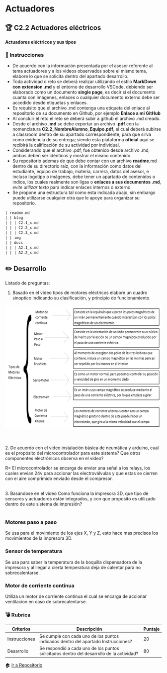 # Actuadores

## :trophy: C2.2 Actuadores eléctricos

**Actuadores eléctricos y sus tipos**

### :blue_book: Instrucciones

- De acuerdo con la información presentada por el asesor referente al tema actuadores y a los videos observados sobre el mismo tema, elabore lo que se solicita dentro del apartado desarrollo.
- Toda actividad o reto se deberá realizar utilizando el estilo **MarkDown con extension .md** y el entorno de desarrollo VSCode, debiendo ser elaborado como un documento **single page**, es decir si el documento cuanta con imágenes, enlaces o cualquier documento externo debe ser accedido desde etiquetas y enlaces.
- Es requisito que el archivo .md contenga una etiqueta del enlace al repositorio de su documento en Github, por ejemplo **Enlace a mi GitHub**
- Al concluir el reto el reto se deberá subir a github el archivo .md creado.
- Desde el archivo **.md** se debe exportar un archivo **.pdf** con la nomenclatura **C2.2_NombreAlumno_Equipo.pdf**, el cual deberá subirse a classroom dentro de su apartado correspondiente, para que sirva como evidencia de su entrega; siendo esta plataforma **oficial** aquí se recibirá la calificación de su actividad por individual.
- Considerando que el archivo .pdf, fue obtenido desde archivo .md, ambos deben ser idénticos y mostrar el mismo contenido.
- Su repositorio ademas de que debe contar con un archivo **readme**.md dentro de su directorio raíz, con la información como datos del estudiante, equipo de trabajo, materia, carrera, datos del asesor, e incluso logotipo o imágenes, debe tener un apartado de contenidos o indice, los cuales realmente son ligas o **enlaces a sus documentos .md**, _evite utilizar texto_ para indicar enlaces internos o externo.
- Se propone una estructura tal como esta indicada abajo, sin embargo puede utilizarse cualquier otra que le apoye para organizar su repositorio.  
``` 
| readme.md
| | blog
| | | C2.1_x.md
| | | C2.2_x.md
| | | C2.3_x.md
| | img
| | docs
| | | A2.1_x.md
| | | A2.2_x.md
```
## :pencil2: Desarrollo

Listado de preguntas:

1.  Basado en el video tipos de motores eléctricos elabore un cuadro sinoptico indicando su clasificación, y
principio de funcionamiento.


<p align="center">
    <img alt="Logo" src="./Cuadro.PNG" width=900 height=400>
</p>
<br>
<br>
2. De acuerdo con el video instalación básica de neumática y arduino, cual es el propósito del
microcontrolador para este sistema? Que otros componentes electrónicos observa en el video?
<br>

R= El microcontrolador se encarga de enviar una señal  a los relays, los cuales envian 24v para accionar las electroválvulas y que estas se cierren con el aire comprimido enviado desde el compresor.

<br>
3. Basandose en el video Como funciona la impresora 3D, que tipo de sensores y actuadores están
integrados, y con que proposito es utilizado dentro de este sistema de impresión?
<br>
<br>

### Motores paso a paso

 Se usa para el movimiento de los ejes X, Y y Z, esto hace mas precisos los movimientos de la impresora 3D.

### Sensor de temperatura

 Se usa para saber la temperatura de la boquilla dispensadora de la impresora y al llegar a cierta temperatura deja de calentar para no sobrecalentarse.

### Motor de corriente continua

 Utiliza un motor de corriente continua el cual se encarga de accionar ventilacion en caso de sobrecalentarse.


### :bomb: Rubrica

| Criterios     | Descripción                                                                                  | Puntaje |
| ------------- | -------------------------------------------------------------------------------------------- | ------- |
| Instrucciones | Se cumple con cada uno de los puntos indicados dentro del apartado Instrucciones?            | 20 |
| Desarrollo    | Se respondió a cada uno de los puntos solicitados dentro del desarrollo de la actividad?     | 80      |

:house: [Ir a Repositorio](https://github.com/Josejgr27/Sistemas_Programables)